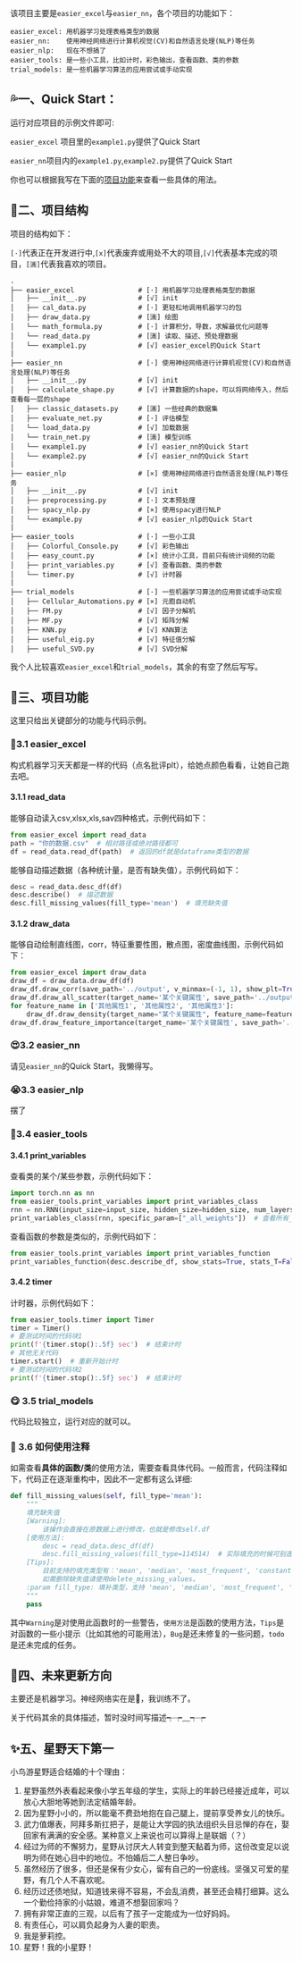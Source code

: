 该项目主要是`easier_excel`与`easier_nn`，各个项目的功能如下：
```
easier_excel: 用机器学习处理表格类型的数据
easier_nn:    使用神经网络进行计算机视觉(CV)和自然语言处理(NLP)等任务
easier_nlp:   现在不想搞了
easier_tools: 是一些小工具，比如计时，彩色输出，查看函数、类的参数
trial_models: 是一些机器学习算法的应用尝试或手动实现
```

## 💦一、Quick Start：
运行对应项目的示例文件即可:

`easier_excel` 项目里的`example1.py`提供了Quick Start

`easier_nn`项目内的`example1.py`,`example2.py`提供了Quick Start

你也可以根据我写在下面的[项目功能](#jump_3)来查看一些具体的用法。



## 🍴二、项目结构
项目的结构如下：

`[·]`代表正在开发进行中,`[x]`代表废弃或用处不大的项目,`[√]`代表基本完成的项目，`[🈵]`代表我喜欢的项目。

```
.
├── easier_excel                # [·] 用机器学习处理表格类型的数据
│   ├── __init__.py             # [√] init
│   ├── cal_data.py             # [·] 更轻松地调用机器学习的包
│   ├── draw_data.py            # [🈵] 绘图
│   └── math_formula.py         # [·] 计算积分，导数，求解最优化问题等
│   └── read_data.py            # [🈵] 读取、描述、预处理数据
│   └── example1.py             # [√] easier_excel的Quick Start
|
├── easier_nn                   # [·] 使用神经网络进行计算机视觉(CV)和自然语言处理(NLP)等任务
│   ├── __init__.py             # [√] init
│   ├── calculate_shape.py      # [√] 计算数据的shape，可以将网络传入，然后查看每一层的shape
│   ├── classic_datasets.py     # [🈵] 一些经典的数据集
│   ├── evaluate_net.py         # [·] 评估模型
│   └── load_data.py            # [√] 加载数据
│   └── train_net.py            # [🈵] 模型训练
│   └── example1.py             # [√] easier_nn的Quick Start
│   └── example2.py             # [√] easier_nn的Quick Start
|
├── easier_nlp                  # [×] 使用神经网络进行自然语言处理(NLP)等任务
│   ├── __init__.py             # [√] init
│   ├── preprocessing.py        # [·] 文本预处理
│   ├── spacy_nlp.py            # [×] 使用spacy进行NLP
│   └── example.py              # [√] easier_nlp的Quick Start
|
├── easier_tools                # [·] 一些小工具
│   ├── Colorful_Console.py     # [√] 彩色输出
│   ├── easy_count.py           # [×] 统计小工具，目前只有统计词频的功能
│   ├── print_variables.py      # [√] 查看函数、类的参数
│   └── timer.py                # [√] 计时器
|
├── trial_models                # [·] 一些机器学习算法的应用尝试或手动实现
│   ├── Cellular_Automations.py # [×] 元胞自动机
│   ├── FM.py                   # [√] 因子分解机
│   ├── MF.py                   # [√] 矩阵分解
│   ├── KNN.py                  # [√] KNN算法
│   ├── useful_eig.py           # [√] 特征值分解
│   ├── useful_SVD.py           # [√] SVD分解
```

我个人比较喜欢`easier_excel`和`trial_models`，其余的有空了然后写写。



## <span id="jump_3">📖三、项目功能</span>
这里只给出关键部分的功能与代码示例。
### 🥵3.1 easier_excel
构式机器学习天天都是一样的代码（点名批评plt），给她点颜色看看，让她自己跑去吧。
#### 3.1.1 read_data
能够自动读入csv,xlsx,xls,sav四种格式，示例代码如下：
``` python
from easier_excel import read_data
path = "你的数据.csv"  # 相对路径或绝对路径都可
df = read_data.read_df(path)  # 返回的df就是dataframe类型的数据
```
能够自动描述数据（各种统计量，是否有缺失值），示例代码如下：
``` python
desc = read_data.desc_df(df)
desc.describe()  # 描述数据
desc.fill_missing_values(fill_type='mean')  # 填充缺失值
```
#### 3.1.2 draw_data
能够自动绘制直线图，corr，特征重要性图，散点图，密度曲线图，示例代码如下：
```Python
from easier_excel import draw_data
draw_df = draw_data.draw_df(df)
draw_df.draw_corr(save_path='../output', v_minmax=(-1, 1), show_plt=True)  # 绘制相关性矩阵
draw_df.draw_all_scatter(target_name='某个关键属性', save_path='../output/scatters')  # 绘制散点图
for feature_name in ['其他属性1', '其他属性2', '其他属性3']:
    draw_df.draw_density(target_name="某个关键属性", feature_name=feature_name, show_plt=False, save_path='../output/density')  # 绘制密度曲线图
draw_df.draw_feature_importance(target_name='某个关键属性', save_path='../output', show_plt=False)  # 用随机森林来求解特征的重要性
```

### 😍3.2 easier_nn
请见`easier_nn`的Quick Start，我懒得写。

### 😭3.3 easier_nlp
摆了

### 🥰3.4 easier_tools
#### 3.4.1 print_variables
查看类的某个/某些参数，示例代码如下：
``` python
import torch.nn as nn
from easier_tools.print_variables import print_variables_class
rnn = nn.RNN(input_size=input_size, hidden_size=hidden_size, num_layers=num_layers)
print_variables_class(rnn, specific_param=["_all_weights"])  # 查看所有_all_weights(RNN的权重)
```
查看函数的参数是类似的，示例代码如下：
``` python
from easier_tools.print_variables import print_variables_function
print_variables_function(desc.describe_df, show_stats=True, stats_T=False)  # desc的定义请见3.1.1
```
#### 3.4.2 timer
计时器，示例代码如下：
``` python
from easier_tools.timer import Timer
timer = Timer()
# 要测试时间的代码块1
print(f'{timer.stop():.5f} sec')  # 结束计时
# 其他无关代码
timer.start()  # 重新开始计时
# 要测试时间的代码块2
print(f'{timer.stop():.5f} sec')  # 结束计时
```

### 😋 3.5 trial_models
代码比较独立，运行对应的就可以。


### 🔗 3.6 如何使用注释
如需查看**具体的函数/类**的使用方法，需要查看具体代码。一般而言，代码注释如下，代码正在逐渐重构中，因此不一定都有这么详细:

``` python
def fill_missing_values(self, fill_type='mean'):
    """
    填充缺失值
    [Warning]:
        该操作会直接在原数据上进行修改，也就是修改self.df
    [使用方法]:
        desc = read_data.desc_df(df)
        desc.fill_missing_values(fill_type=114514)  # 实际填充的时候可别逸一时误一世了
    [Tips]:
        目前支持的填充类型有：'mean', 'median', 'most_frequent', 'constant(直接填入具体数值)'。
        如需删除缺失值请使用delete_missing_values。
    :param fill_type: 填补类型，支持 'mean', 'median', 'most_frequent', 'constant(直接填入具体数值)'
    """
    pass
```
其中`Warning`是对使用此函数时的一些警告，`使用方法`是函数的使用方法，`Tips`是对函数的一些小提示（比如其他的可能用法），`Bug`是还未修复的一些问题，`todo`是还未完成的任务。


## 🤔四、未来更新方向
主要还是机器学习。神经网络实在是💩，我训练不了。

关于代码其余的具体描述，暂时没时间写描述┭┮﹏┭┮

## ✨五、星野天下第一
小鸟游星野适合结婚的十个理由：
1. 星野虽然外表看起来像小学五年级的学生，实际上的年龄已经接近成年，可以放心大胆地等她到法定结婚年龄。
2. 因为星野小小的，所以能毫不费劲地抱在自己腿上，提前享受养女儿的快乐。
3. 武力值爆表，阿拜多斯扛把子，是能让大学园的执法组织头目忌惮的存在，娶回家有满满的安全感。某种意义上来说也可以算得上是联姻（？）
4. 经过为师的不懈努力，星野从讨厌大人转变到整天黏着为师，这份改变足以说明为师在她心目中的地位。不怕婚后二人整日争吵。
5. 虽然经历了很多，但还是保有少女心，留有自己的一份底线。坚强又可爱的星野，有几个人不喜欢呢。
6. 经历过还债地狱，知道钱来得不容易，不会乱消费，甚至还会精打细算。这么一个勤俭持家的小姑娘，难道不想娶回家吗？
7. 拥有非常正直的三观，以后有了孩子一定能成为一位好妈妈。
8. 有责任心，可以肩负起身为人妻的职责。
9. 我是萝莉控。
10. 星野！我的小星野！